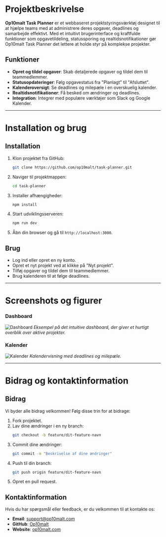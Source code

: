# Projektbeskrivelse

**Op10malt Task Planner** er et webbaseret projektstyringsværktøj designet til at hjælpe teams med at administrere deres opgaver, deadlines og samarbejde effektivt. Med et intuitivt brugerinterface og kraftfulde funktioner som opgavetildeling, statussporing og realtidsnotifikationer gør Op10malt Task Planner det lettere at holde styr på komplekse projekter.

## Funktioner
- **Opret og tildel opgaver**: Skab detaljerede opgaver og tildel dem til teammedlemmer.
- **Statusopdateringer**: Følg opgavestatus fra "Planlagt" til "Afsluttet".
- **Kalenderoversigt**: Se deadlines og milepæle i en overskuelig kalender.
- **Realtidsnotifikationer**: Få besked om ændringer og deadlines.
- **Integration**: Integrer med populære værktøjer som Slack og Google Kalender.

---

# Installation og brug

## Installation
1. Klon projektet fra GitHub:
   ```bash
   git clone https://github.com/op10malt/task-planner.git
   ```
2. Naviger til projektmappen:
   ```bash
   cd task-planner
   ```
3. Installer afhængigheder:
   ```bash
   npm install
   ```
4. Start udviklingsserveren:
   ```bash
   npm run dev
   ```
5. Åbn din browser og gå til `http://localhost:3000`.

## Brug
- Log ind eller opret en ny konto.
- Opret et nyt projekt ved at klikke på "Nyt projekt".
- Tilføj opgaver og tildel dem til teammedlemmer.
- Brug kalenderen til at følge deadlines.

---

# Screenshots og figurer

### Dashboard
![Dashboard](https://via.placeholder.com/800x400.png?text=Dashboard+eksempel)
*Eksempel på det intuitive dashboard, der giver et hurtigt overblik over aktive projekter.*

### Kalender
![Kalender](https://via.placeholder.com/800x400.png?text=Kalender+visning)
*Kalendervisning med deadlines og milepæle.*

---

# Bidrag og kontaktinformation

## Bidrag
Vi byder alle bidrag velkommen! Følg disse trin for at bidrage:
1. Fork projektet.
2. Lav dine ændringer i en ny branch:
   ```bash
   git checkout -b feature/dit-feature-navn
   ```
3. Commit dine ændringer:
   ```bash
   git commit -m "Beskrivelse af dine ændringer"
   ```
4. Push til din branch:
   ```bash
   git push origin feature/dit-feature-navn
   ```
5. Opret en pull request.

## Kontaktinformation
Hvis du har spørgsmål eller feedback, er du velkommen til at kontakte os:

- **Email**: support@op10malt.com
- **GitHub**: [Op10malt](https://github.com/op10malt)
- **Website**: [op10malt.com](https://op10malt.com)

